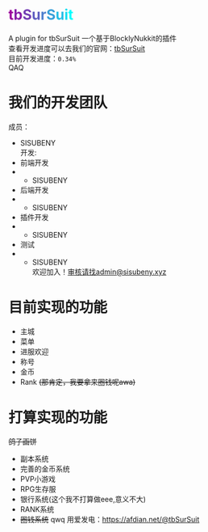 # <span class="colorize_fun"><b><span style="color:#9c009c;">t</span><span style="color:#881fa8;">b</span><span style="color:#753fb4;">S</span><span style="color:#615fc1;">u</span><span style="color:#4e7fcd;">r</span><span style="color:#3a9fd9;">S</span><span style="color:#27bfe6;">u</span><span style="color:#13dff2;">i</span><span style="color:#00ffff;">t</span></b></span><br/>
A plugin for tbSurSuit 一个基于BlocklyNukkit的插件  
查看开发进度可以去我们的官网：<a href="https://www.tbsursuit.cn/">tbSurSuit</a>  
目前开发进度：```0.34%```  
QAQ  
# 我们的开发团队  
成员：  
- SISUBENY   
开发:
- 前端开发
- - SISUBENY
- 后端开发
- - SISUBENY
- 插件开发
- - SISUBENY
- 测试
- - SISUBENY  
欢迎加入！审核请找admin@sisubeny.xyz
# 目前实现的功能  
- 主城
- 菜单
- 进服欢迎
- 称号
- 金币
- Rank <del>(那肯定，我要拿来圈钱呢awa)</del>
# 打算实现的功能
<del>鸽子画饼</del>
- 副本系统
- 完善的金币系统
- PVP小游戏
- RPG生存服
- 银行系统(这个我不打算做eee,意义不大)
- RANK系统
- <del>圈钱系统</del>
qwq 用爱发电：<https://afdian.net/@tbSurSuit>
